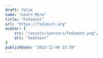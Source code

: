 ```yaml
---
draft: false
name: "Learn More"
title: "Fedimint"
url: "https://fedimint.org"
avatar: {
    src: "/assets/sponsors/fedimint.png",
    alt: "Fedimint"
}
publishDate: "2022-11-09 15:39"
---
```

